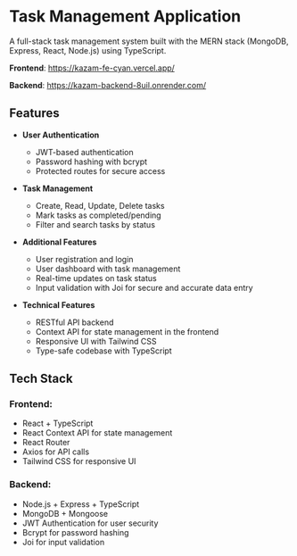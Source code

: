 # Task Management Application

A full-stack task management system built with the MERN stack (MongoDB, Express, React, Node.js) using TypeScript.

**Frontend**: https://kazam-fe-cyan.vercel.app/

**Backend**: https://kazam-backend-8uil.onrender.com/

## Features

- **User Authentication**
  - JWT-based authentication
  - Password hashing with bcrypt
  - Protected routes for secure access

- **Task Management**
  - Create, Read, Update, Delete tasks
  - Mark tasks as completed/pending
  - Filter and search tasks by status

- **Additional Features**
  - User registration and login
  - User dashboard with task management
  - Real-time updates on task status
  - Input validation with Joi for secure and accurate data entry

- **Technical Features**
  - RESTful API backend
  - Context API for state management in the frontend
  - Responsive UI with Tailwind CSS
  - Type-safe codebase with TypeScript

## Tech Stack

### **Frontend:**
- React + TypeScript
- React Context API for state management
- React Router
- Axios for API calls
- Tailwind CSS for responsive UI

### **Backend:**
- Node.js + Express + TypeScript
- MongoDB + Mongoose
- JWT Authentication for user security
- Bcrypt for password hashing
- Joi for input validation


